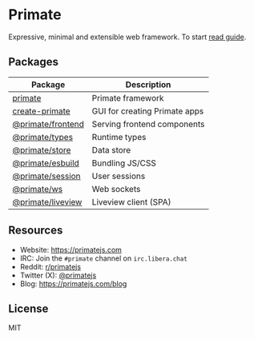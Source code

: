 # Primate

Expressive, minimal and extensible web framework. To start [read guide].

## Packages

| Package                                     | Description                   |
|---------------------------------------------|-------------------------------|
|[primate](packages/primate)                  | Primate framework             |
|[create-primate](packages/create-primate)    | GUI for creating Primate apps |
|[@primate/frontend](packages/frontend)       | Serving frontend components   |
|[@primate/types](packages/types)             | Runtime types                 |
|[@primate/store](packages/store)             | Data store                    |
|[@primate/esbuild](packages/esbuild)         | Bundling JS/CSS               |
|[@primate/session](packages/session)         | User sessions                 |
|[@primate/ws](packages/ws)                   | Web sockets                   |
|[@primate/liveview](packages/liveview)       | Liveview client (SPA)         |

## Resources

* Website: https://primatejs.com
* IRC: Join the `#primate` channel on `irc.libera.chat`
* Reddit: [r/primatejs](https://reddit.com/r/primatejs)
* Twitter (X): [@primatejs](https://x.com/primatejs)
* Blog: https://primatejs.com/blog

## License

MIT

[read guide]: https://primatejs.com/guide/getting-started

